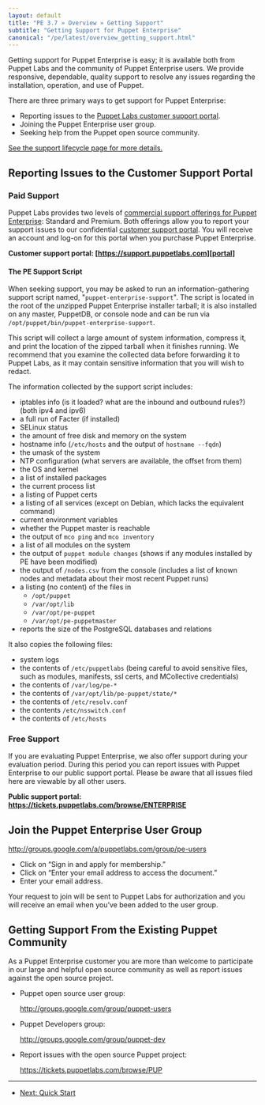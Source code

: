 ```yaml
---
layout: default
title: "PE 3.7 » Overview » Getting Support"
subtitle: "Getting Support for Puppet Enterprise"
canonical: "/pe/latest/overview_getting_support.html"
---
```


Getting support for Puppet Enterprise is easy; it is available both from Puppet Labs and the community of Puppet Enterprise users. We provide responsive, dependable, quality support to resolve any issues regarding the installation, operation, and use of Puppet.

There are three primary ways to get support for Puppet Enterprise:

- Reporting issues to the [Puppet Labs customer support portal][portal].
- Joining the Puppet Enterprise user group.
- Seeking help from the Puppet open source community.

[portal]: https://support.puppetlabs.com
[lifecycle]: https://puppetlabs.com/misc/puppet-enterprise-lifecycle/
[See the support lifecycle page for more details.][lifecycle]

Reporting Issues to the Customer Support Portal
-----

### Paid Support

Puppet Labs provides two levels of [commercial support offerings for Puppet Enterprise](http://puppetlabs.com/services/support/): Standard and Premium.  Both offerings allow you to report your support issues to our confidential [customer support portal][portal].  You will receive an account and log-on for this portal when you purchase Puppet Enterprise.

**Customer support portal: [https://support.puppetlabs.com][portal]**

#### The PE Support Script

When seeking support, you may be asked to run an information-gathering support script named, "`puppet-enterprise-support`". The script is located in the root of the unzipped Puppet Enterprise installer tarball; it is also installed on any master, PuppetDB, or console node and can be run via `/opt/puppet/bin/puppet-enterprise-support`.

This script will collect a large amount of system information, compress it, and print the location of the zipped tarball when it finishes running. We recommend that you examine the collected data before forwarding it to Puppet Labs, as it may contain sensitive information that you will wish to redact.

The information collected by the support script includes:

- iptables info (is it loaded? what are the inbound and outbound rules?) (both ipv4 and ipv6)
- a full run of Facter (if installed)
- SELinux status
- the amount of free disk and memory on the system
- hostname info (`/etc/hosts` and the output of `hostname --fqdn`)
- the umask of the system
- NTP configuration (what servers are available, the offset from them)
- the OS and kernel
- a list of installed packages
- the current process list
- a listing of Puppet certs
- a listing of all services (except on Debian, which lacks the equivalent command)
- current environment variables
- whether the Puppet master is reachable
- the output of `mco ping` and `mco inventory`
- a list of all modules on the system
- the output of `puppet module changes` (shows if any modules installed by PE have been modified)
- the output of `/nodes.csv` from the console (includes a list of known nodes and metadata about their most recent Puppet runs)
- a listing (no content) of the files in
   - `/opt/puppet`
   - `/var/opt/lib`
   - `/var/opt/pe-puppet`
   - `/var/opt/pe-puppetmaster`
- reports the size of the PostgreSQL databases and relations


It also copies the following files:

- system logs
- the contents of `/etc/puppetlabs` (being careful to avoid sensitive files, such as modules, manifests, ssl certs, and MCollective credentials)
- the contents of `/var/log/pe-*`
- the contents of `/var/opt/lib/pe-puppet/state/*`
- the contents of `/etc/resolv.conf`
- the contents `/etc/nsswitch.conf`
- the contents of `/etc/hosts`


### Free Support

If you are evaluating Puppet Enterprise, we also offer support during your evaluation period.  During this period you can report issues with Puppet Enterprise to our public support portal. Please be aware that all issues filed here are viewable by all other users.

**Public support portal: <https://tickets.puppetlabs.com/browse/ENTERPRISE>**

Join the Puppet Enterprise User Group
-----

<http://groups.google.com/a/puppetlabs.com/group/pe-users>

- Click on “Sign in and apply for membership.”
- Click on “Enter your email address to access the document.”
- Enter your email address.


Your request to join will be sent to Puppet Labs for authorization and you will receive an email when you’ve been added to the user group.

Getting Support From the Existing Puppet Community
-----

As a Puppet Enterprise customer you are more than welcome to participate in our large and helpful open source community as well as report issues against the open source project.

- Puppet open source user group:

    <http://groups.google.com/group/puppet-users>
- Puppet Developers group:

    <http://groups.google.com/group/puppet-dev>
- Report issues with the open source Puppet project:

    <https://tickets.puppetlabs.com/browse/PUP>



* * *

- [Next: Quick Start](./quick_start.html)
